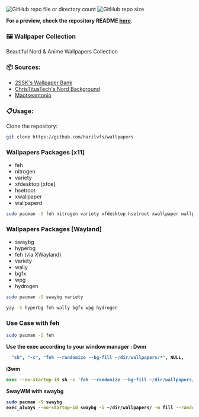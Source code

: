 ![GitHub repo file or directory count](https://img.shields.io/github/directory-file-count/harilvfs/wallpapers?style=for-the-badge)
![GitHub repo size](https://img.shields.io/github/repo-size/harilvfs/wallpapers?style=for-the-badge)

**For a preview, check the repository README [here](https://github.com/harilvfs/wallpapers/blob/main/README.md)**.

### 🖼️ Wallpaper Collection 

Beautiful Nord & Anime Wallpapers Collection

### 📦 Sources:
- [2SSK's Wallpaper Bank](https://github.com/2SSK/Wallpaper-Bank)
- [ChrisTitusTech's Nord Background](https://github.com/christitustech/nord-background)
- [Maotseantonio](https://github.com/maotseantonio/wallpapers)

### 📋Usage:
Clone the repository:
 ```bash
 git clone https://github.com/harilvfs/wallpapers
 ```

### Wallpapers Packages [x11]
- feh
- nitrogen
- variety
- xfdesktop [xfce]
- hsetroot
- xwallpaper
- wallpaperd

```bash
sudo pacman -S feh nitrogen variety xfdesktop hsetroot xwallpaper wallpaperd
```

### Wallpapers Packages [Wayland]
- swaybg
- hyperbg
- feh (via XWayland)
- variety
- wally
- bgfx
- wpg
- hydrogen

```bash
sudo pacman -S swaybg variety
```
```bash
yay -S hyperbg feh wally bgfx wpg hydrogen
```

### Use Case with feh
```bash
sudo pacman -S feh
```
<strong> Use  the exec according to your window manager :
**Dwm**
```bash
  "sh", "-c", "feh --randomize --bg-fill ~/dir/wallpapers/*", NULL,
```

**i3wm**
```bash
exec --no-startup-id sh -c 'feh --randomize --bg-fill ~/dir/wallpapers/*'
```

**SwayWM** with  <strong>swaybg</strong>
```bash
sudo pacman -S swaybg
exec_always --no-startup-id swaybg -i ~/dir/wallpapers/ -m fill --randomize
```

